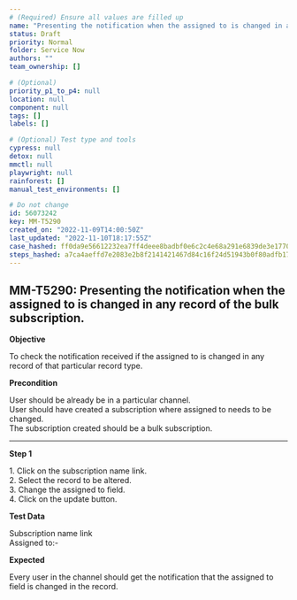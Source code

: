```yaml
---
# (Required) Ensure all values are filled up
name: "Presenting the notification when the assigned to is changed in any record of the bulk subscription."
status: Draft
priority: Normal
folder: Service Now
authors: ""
team_ownership: []

# (Optional)
priority_p1_to_p4: null
location: null
component: null
tags: []
labels: []

# (Optional) Test type and tools
cypress: null
detox: null
mmctl: null
playwright: null
rainforest: []
manual_test_environments: []

# Do not change
id: 56073242
key: MM-T5290
created_on: "2022-11-09T14:00:50Z"
last_updated: "2022-11-10T18:17:55Z"
case_hashed: ff0da9e56612232ea7ff4deee8badbf0e6c2c4e68a291e6839de3e1770f53fe606525ff726c8d616c19526a03923f739
steps_hashed: a7ca4aeffd7e2083e2b8f2141421467d84c16f24d51943b0f80adfb173b4b1c7912c7144b60db042e54baf658cb8304a
---
```


<!-- (Auto-generated) Based on frontmatter's "key" and "name" -->

## MM-T5290: Presenting the notification when the assigned to is changed in any record of the bulk subscription.

**Objective**

To check the notification received if the assigned to is changed in any record of that particular record type.

**Precondition**

User should be already be in a particular channel.\
User should have created a subscription where assigned to needs to be changed.\
The subscription created should be a bulk subscription.

---

**Step 1**

1\. Click on the subscription name link.\
2\. Select the record to be altered.\
3\. Change the assigned to field.\
4\. Click on the update button.

**Test Data**

Subscription name link\
Assigned to:-

**Expected**

Every user in the channel should get the notification that the assigned to field is changed in the record.
